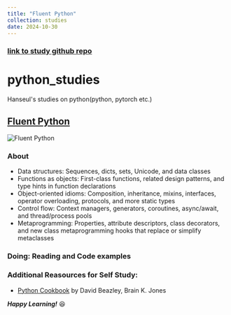 ```yaml
---
title: "Fluent Python"
collection: studies
date: 2024-10-30
---
```


### [link to study github repo](https://github.com/k1seul/python_studies)

# python_studies

Hanseul's studies on python(python, pytorch etc.)

## [Fluent Python](https://www.oreilly.com/library/view/fluent-python-2nd/9781492056348/)

![Fluent Python](https://m.media-amazon.com/images/I/81OvszBEdhL._UF894,1000_QL80_.jpg)

### About

- Data structures: Sequences, dicts, sets, Unicode, and data classes
- Functions as objects: First-class functions, related design patterns, and type hints in function declarations
- Object-oriented idioms: Composition, inheritance, mixins, interfaces, operator overloading, protocols, and more static types
- Control flow: Context managers, generators, coroutines, async/await, and thread/process pools
- Metaprogramming: Properties, attribute descriptors, class decorators, and new class metaprogramming hooks that replace or simplify metaclasses

### Doing: Reading and Code examples

### Additional Reasources for Self Study:

- [Python Cookbook](https://www.oreilly.com/library/view/python-cookbook-3rd/9781449357337/) by David Beazley, Brain K. Jones

**_Happy Learning!_** 😆
